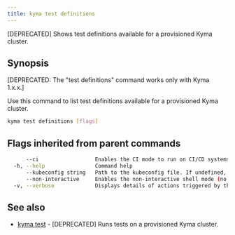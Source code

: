 ```yaml
---
title: kyma test definitions
---
```


[DEPRECATED] Shows test definitions available for a provisioned Kyma cluster.

## Synopsis

[DEPRECATED: The "test definitions" command works only with Kyma 1.x.x.]

Use this command to list test definitions available for a provisioned Kyma cluster.

```bash
kyma test definitions [flags]
```

## Flags inherited from parent commands

```bash
      --ci                  Enables the CI mode to run on CI/CD systems. It avoids any user interaction (such as no dialog prompts) and ensures that logs are formatted properly in log files (such as no spinners for CLI steps).
  -h, --help                Command help
      --kubeconfig string   Path to the kubeconfig file. If undefined, Kyma CLI uses the KUBECONFIG environment variable, or falls back "/$HOME/.kube/config".
      --non-interactive     Enables the non-interactive shell mode (no colorized output, no spinner)
  -v, --verbose             Displays details of actions triggered by the command.
```

## See also

* [kyma test](#kyma-test-kyma-test)	 - [DEPRECATED] Runs tests on a provisioned Kyma cluster.

